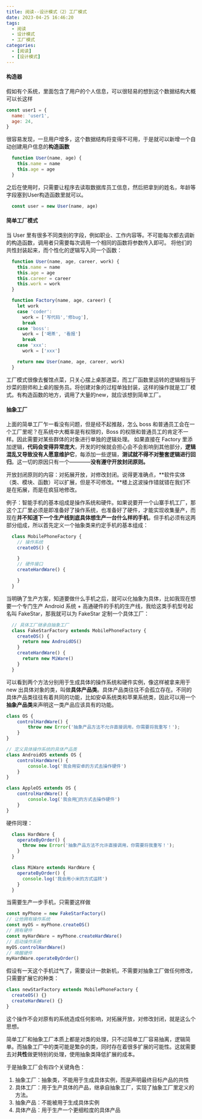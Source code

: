 ```yaml
---
title: 阅读--设计模式（2）工厂模式
date: 2023-04-25 16:46:20
tags:
  - 阅读
  - 设计模式
  - 工厂模式
categories:
  - [阅读]
  - [设计模式]
---
```


#### 构造器
假如有个系统，里面包含了用户的个人信息，可以很轻易的想到这个数据结构大概可以长这样
```javascript
const user1 = {
  name: 'user1',
  age: 24,
}
```

很容易发现，一旦用户增多，这个数据结构将变得不可用，于是就可以新增一个自动创建用户信息的**构造函数**

```javascript
  function User(name, age) {
    this.name = name
    this.age = age
  }

```
之后在使用时，只需要让程序去读取数据库员工信息，然后把拿到的姓名，年龄等字段塞到User构造函数里就可以。

```javascript
  const user = new User(name, age)
```

#### 简单工厂模式
当 User 里有很多不同类别的字段，例如职业、工作内容等。不可能每次都去调新的构造函数，调用者只需要每次调用一个相同的函数将参数传入即可。
将他们的共性封装起来，而个性化的逻辑写入同一个函数：

```javascript
  function User(name, age, career, work) {
    this.name = name
    this.age = age
    this.career = career
    this.work = work
  }

  function Factory(name, age, career) {
    let work
    case 'coder':
      work = ['写代码','修bug'],
      break
    case 'boss':
      work = ['喝茶', '看报']
      break
    case 'xxx':
      work = ['xxx']

    return new User(name, age, career, work)
  }
```

工厂模式很像去餐馆点菜，只关心摆上桌那道菜，而工厂函数里运转的逻辑相当于炒菜的厨师和上桌的服务员。将创建对象的过程单独封装，这样的操作就是工厂模式。有构造函数的地方，调用了大量的new，就应该想到简单工厂。


#### 抽象工厂
上面的简单工厂乍一看没有问题，但是经不起推敲，怎么 boss 和普通员工会在一个工厂里呢？在系统中大概率是有权限的，Boss 的权限和普通员工的肯定不一样。因此需要对某些群体的对象进行单独的逻辑处理。
如果直接在 Factory 里添加逻辑，**代码会变得异常庞大**，开发的时候就会担心会不会影响到其他部分，**逻辑混乱又导致没有人愿意维护它**，每添加一些逻辑，**测试就不得不对整套逻辑进行回归**。这一切的原因只有一个————**没有遵守开放封闭原则。**

开放封闭原则的内容：对拓展开放，对修改封闭。说得更准确点，**软件实体（类、模块、函数）可以扩展，但是不可修改。**楼上这波操作错就错在我们不是在拓展，而是在疯狂地修改。

例子：智能手机的基本组成是操作系统和硬件。如果说要开一个山寨手机工厂，那这个工厂里必须是即准备好了操作系统，也准备好了硬件，才能实现收集量产，而现在**并不知道下一个生产线到底具体想生产一台什么样的手机**，但手机必须有这两部分组成，所以首先定义一个抽象类来约定手机的基本组成：
```javascript
  class MobilePhoneFactory {
    // 操作系统
    createOS() {

    }
    // 硬件接口
    createHardWare() {

    }
  }
```

当明确了生产方案，知道要做什么手机之后，就可以化抽象为具体，比如我现在想要一个专门生产 Android 系统 + 高通硬件的手机的生产线，我给这类手机型号起名叫 FakeStar，那我就可以为 FakeStar 定制一个具体工厂：
```javascript
  // 具体工厂继承自抽象工厂
  class FakeStarFactory extends MobilePhoneFactory {
    createOS() {
      return new AndroidOS()
    }
    createHardWare() {
      return new MiWare()
    }
  }
```

可以看到两个方法分别用于生成具体的操作系统和硬件实例，像这样被拿来用于 new 出具体对象的类，叫做**具体产品类**。具体产品类往往不会孤立存在。不同的具体产品类往往有着共同的功能，比如安卓系统类和苹果系统类，因此可以用一个**抽象产品类**来声明这一类产品应该具有的功能。

```javascript
class OS {
    controlHardWare() {
        throw new Error('抽象产品方法不允许直接调用，你需要将我重写！');
    }
}

// 定义具体操作系统的具体产品类
class AndroidOS extends OS {
    controlHardWare() {
        console.log('我会用安卓的方式去操作硬件')
    }
}

class AppleOS extends OS {
    controlHardWare() {
        console.log('我会用🍎的方式去操作硬件')
    }
}
```

硬件同理：
```javascript
  class HardWare {
    operateByOrder() {
      throw new Error('抽象产品方法不允许直接调用，你需要将我重写！');
    }
  }

  class MiWare extends HardWare {
    operateByOrder() {
      console.log('我会用小米的方式运转')
    }
  }
```

当需要生产一步手机，只需要这样做

```javascript
const myPhone = new FakeStarFactory()
// 让他拥有操作系统
const myOS = myPhone.createOS()
// 拥有硬件
const myHardWare = myPhone.createHardWare()
// 启动操作系统
myOS.controlHardWare()
// 唤醒硬件
myHardWare.operateByOrder()

```

假设有一天这个手机过气了，需要设计一款新机，不需要对抽象工厂做任何修改，只需要扩展它的种类：
```javascript
class newStarFactory extends MobilePhoneFactory {
  createOS() {}
  createHardWare() {}
}
```

这个操作不会对原有的系统造成任何影响，对拓展开放，对修改封闭，就是这么个思想。

简单工厂和抽象工厂本质上都是对类的处理，只不过简单工厂容易抽离，逻辑简单。而抽象工厂中的类可能是繁杂的类，同时存在着很多扩展的可能性。这就需要去对**共性**做更特别的处理，使用抽象类降低扩展的成本。

于是抽象工厂会有四个关键角色：
1. 抽象工厂：抽象类，不能用于生成具体实例，而是声明最终目标产品的共性
2. 具体工厂：用于生产具体的产品，继承自抽象工厂，实现了抽象工厂里定义的方法。
3. 抽象产品：不能被用于生成具体实例
4. 具体产品：用于生产一个更细粒度的具体产品